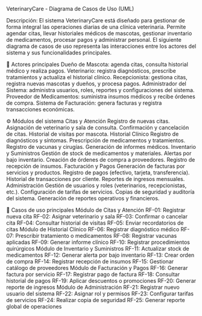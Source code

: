VeterinaryCare - Diagrama de Casos de Uso (UML)

Descripción:
El sistema VeterinaryCare está diseñado para gestionar de forma integral las operaciones diarias de una clínica veterinaria.
Permite agendar citas, llevar historiales médicos de mascotas, gestionar inventario de medicamentos, procesar pagos y administrar personal.
El siguiente diagrama de casos de uso representa las interacciones entre los actores del sistema y sus funcionalidades principales.

👥 Actores principales
Dueño de Mascota: agenda citas, consulta historial médico y realiza pagos.
Veterinario: registra diagnósticos, prescribe tratamientos y actualiza el historial clínico.
Recepcionista: gestiona citas, registra nuevas mascotas y dueños, y procesa pagos.
Administrador del Sistema: administra usuarios, roles, reportes y configuraciones del sistema.
Proveedor de Medicamentos: suministra insumos médicos y recibe órdenes de compra.
Sistema de Facturación: genera facturas y registra transacciones económicas.

⚙️ Módulos del sistema
Citas y Atención
Registro de nuevas citas.
Asignación de veterinario y sala de consulta.
Confirmación y cancelación de citas.
Historial de visitas por mascota.
Historial Clínico
Registro de diagnósticos y síntomas.
Prescripción de medicamentos y tratamientos.
Registro de vacunas y cirugías.
Generación de informes médicos.
Inventario y Suministros
Gestión de stock de medicamentos y materiales.
Alertas por bajo inventario.
Creación de órdenes de compra a proveedores.
Registro de recepción de insumos.
Facturación y Pagos
Generación de facturas por servicios y productos.
Registro de pagos (efectivo, tarjeta, transferencia).
Historial de transacciones por cliente.
Reportes de ingresos mensuales.
Administración
Gestión de usuarios y roles (veterinarios, recepcionistas, etc.).
Configuración de tarifas de servicios.
Copias de seguridad y auditoría del sistema.
Generación de reportes operativos y financieros.

🧩 Casos de uso principales
Módulo de Citas y Atención
RF-01: Registrar nueva cita
RF-02: Asignar veterinario y sala
RF-03: Confirmar o cancelar cita
RF-04: Consultar historial de visitas
RF-05: Enviar recordatorios de citas
Módulo de Historial Clínico
RF-06: Registrar diagnóstico médico
RF-07: Prescribir tratamiento o medicamentos
RF-08: Registrar vacunas aplicadas
RF-09: Generar informe clínico
RF-10: Registrar procedimientos quirúrgicos
Módulo de Inventario y Suministros
RF-11: Actualizar stock de medicamentos
RF-12: Generar alerta por bajo inventario
RF-13: Crear orden de compra
RF-14: Registrar recepción de insumos
RF-15: Gestionar catálogo de proveedores
Módulo de Facturación y Pagos
RF-16: Generar factura por servicio
RF-17: Registrar pago de factura
RF-18: Consultar historial de pagos
RF-19: Aplicar descuentos o promociones
RF-20: Generar reporte de ingresos
Módulo de Administración
RF-21: Registrar nuevo usuario del sistema
RF-22: Asignar rol y permisos
RF-23: Configurar tarifas de servicios
RF-24: Realizar copia de seguridad
RF-25: Generar reporte global de operaciones
